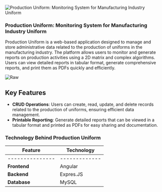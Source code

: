 ![Production Uniform: Monitoring System for Manufacturing Industry Uniform](/images/blog/production-uniform-thumbnail.png)

### Production Uniform: Monitoring System for Manufacturing Industry Uniform

Production Uniform is a web-based application designed to manage and store administrative data related to the production of uniforms in the manufacturing industry. The platform allows users to monitor and generate reports on production activities using a 2D matrix and complex algorithms. Users can view detailed reports in tabular format, generate comprehensive reports, and print them as PDFs quickly and efficiently.

![Raw](/images/blog/raws/production-uniform.jpg)

## Key Features
- **CRUD Operations**: Users can create, read, update, and delete records related to the production of uniforms, ensuring efficient data management.
- **Printable Reporting**: Generate detailed reports that can be viewed in a tabular format and printed as PDFs for easy sharing and documentation.



### Technology Behind Production Uniform

| Feature       | Technology |
|---------------|-------------|
|---------------|-------------|
| **Frontend** | Angular     |
| **Backend**    | Expres.JS     |
| **Database**   | MySQL     |

